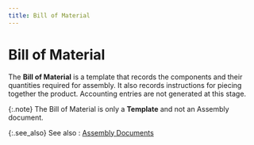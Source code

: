 ```yaml
---
title: Bill of Material
---
```


# Bill of Material


The **Bill of Material** is a template  that records the components and their quantities required for assembly.  It also records instructions for piecing together the product. Accounting  entries are not generated at this stage.


{:.note}
The Bill of Material is only a **Template**  and not an Assembly document.


{:.see_also}
See also
: [Assembly  Documents]({{site.bp_baseurl}}/docs/sys/asm/assembly_documents_businesss_process_in_everest_content.html)
